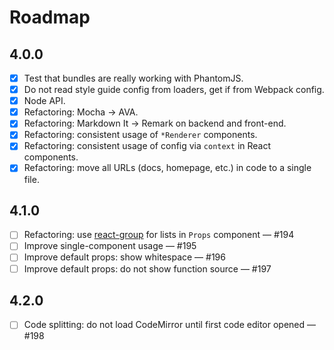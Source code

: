 # Roadmap

## 4.0.0

* [x] Test that bundles are really working with PhantomJS.
* [x] Do not read style guide config from loaders, get if from Webpack config.
* [x] Node API.
* [x] Refactoring: Mocha → AVA.
* [x] Refactoring: Markdown It → Remark on backend and front-end.
* [x] Refactoring: consistent usage of `*Renderer` components.
* [x] Refactoring: consistent usage of config via `context` in React components.
* [x] Refactoring: move all URLs (docs, homepage, etc.) in code to a single file.

## 4.1.0

* [ ] Refactoring: use [react-group](https://github.com/sapegin/react-group) for lists in `Props` component — #194
* [ ] Improve single-component usage — #195
* [ ] Improve default props: show whitespace — #196
* [ ] Improve default props: do not show function source — #197

## 4.2.0

* [ ]  Code splitting: do not load CodeMirror until first code editor opened — #198
